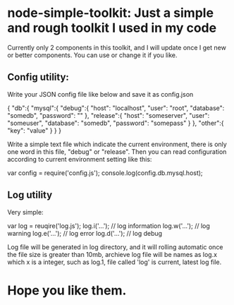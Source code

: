 # node-simple-toolkit: Just a simple and rough toolkit I used in my code

Currently only 2 components in this toolkit, and I will update once I get new or better components. You can use or change it if you like.

## Config utility:

Write your JSON config file like below and save it as config.json

{
    "db":{
        "mysql":{
            "debug":{
               "host": "localhost",
               "user": "root",
               "database": "somedb",
               "password": ""
            },
            "release":{
               "host": "someserver",
               "user": "someuser",
               "database": "somedb",
               "password": "somepass"
            }
        },
        "other":{
            "key": "value"
        }
    }
}

Write a simple text file which indicate the current environment, there is only one word in this file, "debug" or "release". Then you can read configuration according to current environment setting like this:

var config = require('config.js');
console.log(config.db.mysql.host);


## Log utility

Very simple:

var log = reuqire('log.js');
log.i('...'); // log information
log.w('...'); // log warning
log.e('...'); // log error
log.d('...'); // log debug

Log file will be generated in log directory, and it will rolling automatic once the file size is greater than 10mb, archieve log file will be names as log.x which x is a integer, such as log.1, file called 'log' is current, latest log file.

# Hope you like them.

